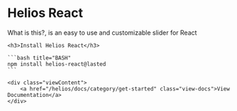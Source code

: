 <div class="container">
    <h1 class="title">Helios React</h1>
    <p class="subtitle">What is this?, is an easy to use and customizable slider for React</p>

    <h3>Install Helios React</h3>

    ```bash title="BASH"
    npm install helios-react@lasted 
    ```

    <div class="viewContent">
        <a href="/helios/docs/category/get-started" class="view-docs">View Documentation</a>
    </div>
</div>